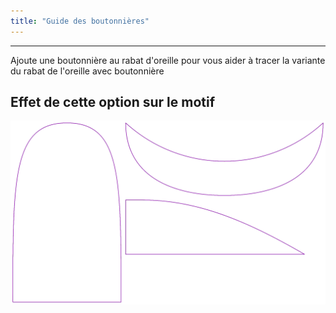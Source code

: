 ```yaml
---
title: "Guide des boutonnières"
---
```


***

Ajoute une boutonnière au rabat d'oreille pour vous aider à tracer la variante du rabat de l'oreille avec boutonnière

## Effet de cette option sur le motif

![Cette image montre l'effet de cette option en superposant plusieurs variantes qui ont une valeur différente pour cette option](holmes_buttonhole_sample.svg "Effet de cette option sur le motif")
